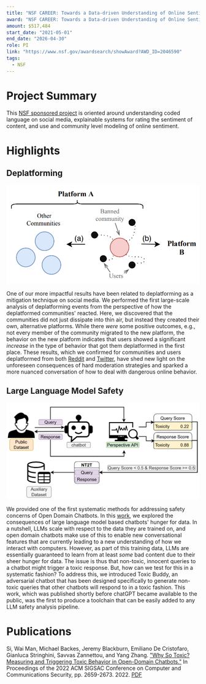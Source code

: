 ```yaml
---
title: "NSF CAREER: Towards a Data-driven Understanding of Online Sentiment"
award: "NSF CAREER: Towards a Data-driven Understanding of Online Sentiment"
amount: $517,484
start_date: "2021-05-01"
end_date: "2026-04-30"
role: PI
link: "https://www.nsf.gov/awardsearch/showAward?AWD_ID=2046590"
tags:
  - NSF
---
```


# Project Summary

This [NSF sponsored project](https://www.nsf.gov/awardsearch/showAward?AWD_ID=2046590) is oriented around understanding coded language on social media, explainable systems for rating the sentiment of content, and use and community level modeling of online sentiment.

# Highlights

## Deplatforming

![](images/deplatforming1.png)

One of our more impactful results have been related to deplatforming as a mitigation technique on social media.
We performed the first large-scale analysis of deplatforming events from the perspective of how the deplatformed communities' reacted.
Here, we discovered that the communities did not just dissipate into thin air, but instead they created their own, alternative platforms.
While there _were_ some positive outcomes, e.g., not every member of the community migrated to the new platform, the behavior on the new platform indicates that users showed a significant _increase_ in the type of behavior that got them deplatformed in the first place.
These results, which we confirmed for communities and users deplatformed from both [Reddit](https://doi.org/10.1145/3476057) and [Twitter](https://doi.org/10.1145/3447535.3462637), have shed new light on the unforeseen consequences of hard moderation strategies and sparked a more nuanced conversation of how to deal with dangerous online behavior.

## Large Language Model Safety

![](images/toxicbuddy1.png)

We provided one of the first systematic methods for addressing safety concerns of Open Domain Chatbots.
In this [work](https://doi.org/10.1145/3548606.3560599), we explored the consequences of large language model based chatbots' hunger for data.
In a nutshell, LLMs scale with respect to the data they are trained on, and open domain chatbots make use of this to enable new conversational features that are currently leading to a new understanding of how we interact with computers.
However, as part of this training data, LLMs are essentially guaranteed to learn from at least _some_ bad content due to their sheer hunger for data.
The issue is thus that non-toxic, innocent queries to a chatbot might trigger a toxic response.
But, how can we test for this in a systematic fashion?
To address this, we introduced Toxic Buddy, an adversarial chatbot that has been designed specifically to generate non-toxic queries that other chatbots will respond to in a toxic fashion.
This work, which was published shortly before chatGPT became available to the public, was the first to produce a toolchain that can be easily added to any LLM safety analysis pipeline.

# Publications

Si, Wai Man, Michael Backes, Jeremy Blackburn, Emiliano De Cristofaro, Gianluca Stringhini, Savvas Zannettou, and Yang Zhang. ["Why So Toxic? Measuring and Triggering Toxic Behavior in Open-Domain Chatbots."](https://doi.org/10.1145/3548606.3560599) In Proceedings of the 2022 ACM SIGSAC Conference on Computer and Communications Security, pp. 2659-2673. 2022. [PDF](https://arxiv.org/pdf/2209.03463.pdf)




